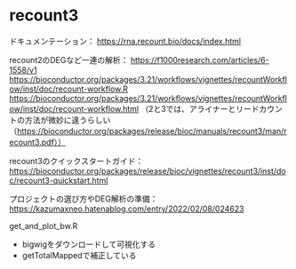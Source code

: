 # recount3

ドキュメンテーション：
https://rna.recount.bio/docs/index.html

recount2のDEGなど一連の解析：
https://f1000research.com/articles/6-1558/v1
https://bioconductor.org/packages/3.21/workflows/vignettes/recountWorkflow/inst/doc/recount-workflow.R
https://bioconductor.org/packages/3.21/workflows/vignettes/recountWorkflow/inst/doc/recount-workflow.html
（2と3では、アライナーとリードカウントの方法が微妙に違うらしい（https://bioconductor.org/packages/release/bioc/manuals/recount3/man/recount3.pdf））

recount3のクイックスタートガイド：
https://bioconductor.org/packages/release/bioc/vignettes/recount3/inst/doc/recount3-quickstart.html

プロジェクトの選び方やDEG解析の準備：
https://kazumaxneo.hatenablog.com/entry/2022/02/08/024623

get_and_plot_bw.R
- bigwigをダウンロードして可視化する
- getTotalMappedで補正している
